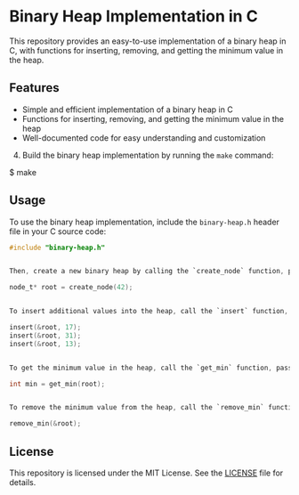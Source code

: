 # Binary Heap Implementation in C

This repository provides an easy-to-use implementation of a binary heap in C, with functions for inserting, removing, and getting the minimum value in the heap.

## Features

- Simple and efficient implementation of a binary heap in C
- Functions for inserting, removing, and getting the minimum value in the heap
- Well-documented code for easy understanding and customization

4. Build the binary heap implementation by running the `make` command:

$ make

## Usage

To use the binary heap implementation, include the `binary-heap.h` header file in your C source code:

```c
#include "binary-heap.h"


Then, create a new binary heap by calling the `create_node` function, passing the value to insert at the root of the heap:

node_t* root = create_node(42);


To insert additional values into the heap, call the `insert` function, passing a pointer to the root of the heap and the value to insert:

insert(&root, 17);
insert(&root, 31);
insert(&root, 13);


To get the minimum value in the heap, call the `get_min` function, passing a pointer to the root of the heap:

int min = get_min(root);


To remove the minimum value from the heap, call the `remove_min` function, passing a pointer to the root of the heap:

remove_min(&root);

```
## License

This repository is licensed under the MIT License. See the [LICENSE](LICENSE) file for details.